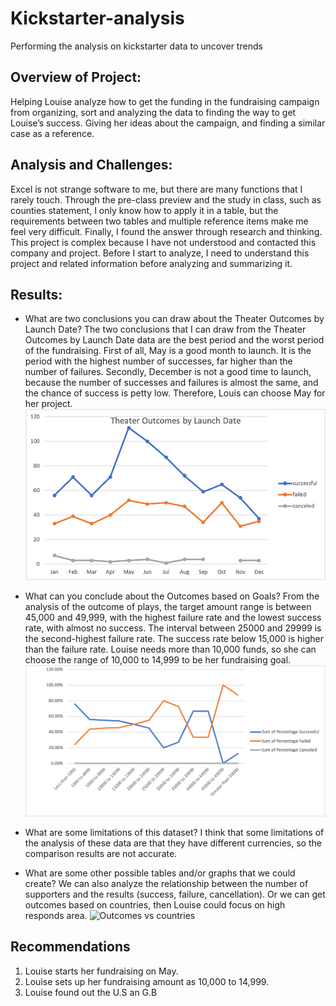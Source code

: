 # Kickstarter-analysis
Performing the analysis on kickstarter data to uncover trends

## Overview of Project:
Helping Louise analyze how to get the funding in the fundraising campaign from organizing, sort and analyzing the data to finding the way to get Louise’s success. Giving her ideas about the campaign, and finding a similar case as a reference.

## Analysis and Challenges:
Excel is not strange software to me, but there are many functions that I rarely touch. Through the pre-class preview and the study in class, such as counties statement, I only know how to apply it in a table, but the requirements between two tables and multiple reference items make me feel very difficult. Finally, I found the answer through research and thinking.
This project is complex because I have not understood and contacted this company and project. Before I start to analyze, I need to understand this project and related information before analyzing and summarizing it.

## Results:

* What are two conclusions you can draw about the Theater Outcomes by Launch Date?
The two conclusions that I can draw from the Theater Outcomes by Launch Date data are the best period and the worst period of the fundraising. First of all, May is a good month to launch. It is the period with the highest number of successes, far higher than the number of failures. Secondly, December is not a good time to launch, because the number of successes and failures is almost the same, and the chance of success is petty low. Therefore, Louis can choose May for her project. 
![image_name](Theater_Outcomes_vs_Launch.png)

* What can you conclude about the Outcomes based on Goals?
From the analysis of the outcome of plays, the target amount range is between 45,000 and 49,999, with the highest failure rate and the lowest success rate, with almost no success. The interval between 25000 and 29999 is the second-highest failure rate. The success rate below 15,000 is higher than the failure rate. Louise needs more than 10,000 funds, so she can choose the range of 10,000 to 14,999 to be her fundraising goal.
![image_name](Outcomes_vs_Goals.png)

* What are some limitations of this dataset?
I think that some limitations of the analysis of these data are that they have different currencies, so the comparison results are not accurate.

* What are some other possible tables and/or graphs that we could create?
We can also analyze the relationship between the number of supporters and the results (success, failure, cancellation). Or we can get outcomes based on countries, then Louise could focus on high responds area. 
![Outcomes vs countries](https://user-images.githubusercontent.com/95401877/147192457-c6bf6250-f8a4-4e9f-b472-3994f8b34849.png)

## Recommendations
1. Louise starts her fundraising on May.
2. Louise sets up her fundraising amount as 10,000 to 14,999.
3. Louise found out the U.S an G.B

